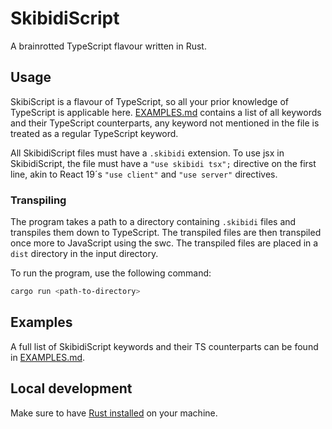 # SkibidiScript

A brainrotted TypeScript flavour written in Rust.

## Usage
SkibiScript is a flavour of TypeScript, so all your prior knowledge of TypeScript is applicable here. [EXAMPLES.md](EXAMPLES.md)
contains a list of all keywords and their TypeScript counterparts, any keyword not mentioned in the file is treated as
a regular TypeScript keyword.

All SkibidiScript files must have a `.skibidi` extension. To use jsx in SkibidiScript, the file must have a `"use skibidi tsx";`
directive on the first line, akin to React 19´s `"use client"` and `"use server"` directives.

### Transpiling
The program takes a path to a directory containing `.skibidi` files and transpiles them down to TypeScript. The transpiled files are
then transpiled once more to JavaScript using the swc. The transpiled files are placed in a `dist` directory in the input directory.

To run the program, use the following command:
```bash
cargo run <path-to-directory>
```

## Examples
A full list of SkibidiScript keywords and their TS counterparts can be found in  [EXAMPLES.md](EXAMPLES.md).


## Local development
Make sure to have [Rust installed](https://www.rust-lang.org/tools/install) on your machine.
